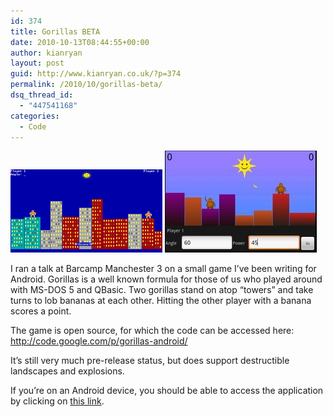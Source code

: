 ```yaml
---
id: 374
title: Gorillas BETA
date: 2010-10-13T08:44:55+00:00
author: kianryan
layout: post
guid: http://www.kianryan.co.uk/?p=374
permalink: /2010/10/gorillas-beta/
dsq_thread_id:
  - "447541168"
categories:
  - Code
---
```

<a href="http://www.kianryan.co.uk/2010/10/gorillas-beta/qbasic-gorilla-screenshot-2/" rel="attachment wp-att-377"><img src="/assets/images/2010/10/qbasic-gorilla-screenshot1.gif" alt="" title="qbasic-gorilla-screenshot"   class="alignleft size-full wp-image-377" /></a> <a href="http://www.kianryan.co.uk/2010/10/gorillas-beta/screen-shot-2010-10-13-at-09-41-38/" rel="attachment wp-att-378"><img src="/assets/images/2010/10/Screen-shot-2010-10-13-at-09.41.38.jpg" alt="" title="Screen shot 2010-10-13 at 09.41.38"   class="alignleft size-full wp-image-378" /></a>

<p style="clear:both;">
  I ran a talk at Barcamp Manchester 3 on a small game I’ve been writing for Android. Gorillas is a well known formula for those of us who played around with MS-DOS 5 and QBasic. Two gorillas stand on atop “towers” and take turns to lob bananas at each other. Hitting the other player with a banana scores a point.
</p>

The game is open source, for which the code can be accessed here: <http://code.google.com/p/gorillas-android/>

It’s still very much pre-release status, but does support destructible landscapes and explosions.

If you’re on an Android device, you should be able to access the application by clicking on [this link](market://details?id=com.orangetentacle.gorillas).